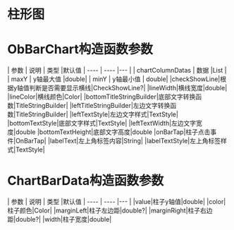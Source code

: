 # 柱形图

# ObBarChart构造函数参数

| 参数 | 说明 | 类型 |默认值 | ---- | ---- |--- | | chartColumnDatas | 数据 |List<ChartBarData> | | maxY |
y轴最大值 |double| | minY | y轴最小值 | double| |checkShowLine|根据y轴值判断是否需要显示横线|CheckShowLine?|
|lineWidth|横线宽度|double| |lineColor|横线颜色|Color|
|bottomTitleStringBuilder|底部文字转换函数|TitleStringBuilder|
|leftTitleStringBuilder|左边文字转换函数|TitleStringBuilder| |leftTextStyle|左边文字样式|TextStyle|
|bottomTextStyle|底部文字样式|TextStyle| |leftTextWidth|左边文字宽度|double |bottomTextHeight|底部文字高度|double
|onBarTap|柱子点击事件|OnBarTap| |labelText|左上角标签内容|String| |labelTextStyle|左上角标签样式|TextStyle|

# ChartBarData构造函数参数

| 参数 | 说明 | 类型 |默认值 | ---- | ---- |--- | |value|柱子y轴值|double| |color|柱子颜色|Color|
|marginLeft|柱子左边距|double?| |marginRight|柱子右边距|double?| |width|柱子宽度|double|
